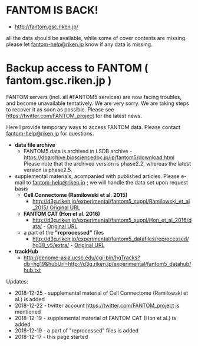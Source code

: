 # FANTOM IS BACK!
* http://fantom.gsc.riken.jp/

all the data should be available, while some of cover contents are missing. please let fantom-help@riken.jp know if any data is missing.

# Backup access to FANTOM ( fantom.gsc.riken.jp )

FANTOM servers (incl. all #FANTOM5 services) are now facing troubles, and become unavailable tentatively. We are very sorry. We are taking steps to recover it as soon as possible. Please see https://twitter.com/FANTOM_project for the latest news.

Here I provide temporary ways to access FANTOM data. Please contact fantom-help@riken.jp for questions.

* __data file archive__
  - FANTOM5 data is archived in LSDB archive - https://dbarchive.biosciencedbc.jp/jp/fantom5/download.html Please note that the archived version is phase2.2, whereas the latest version is phase2.5. 
* supplemental materials, acompanied with published articles. Please e-mail to fantom-help@riken.jp ; we will handle the data set upon request basis
  - __Cell Connectome (Ramilowski et al. 2015)__
    - http://d3g.riken.jp/experimental/fantom5_suppl/Ramilowski_et_al_2015/ [Original URL](http://fantom.gsc.riken.jp/5/suppl/Ramilowski_et_al_2015)
  - __FANTOM CAT (Hon et al. 2016)__
    - http://d3g.riken.jp/experimental/fantom5_suppl/Hon_et_al_2016/data/ - [Original URL](http://fantom.gsc.riken.jp/5/suppl/Hon_et_al_2016)
  - a part of the __"reprocessed"__ files
    - http://d3g.riken.jp/experimental/fantom5_datafiles/reprocessed/hg38_v5/extra/ - [Original URL](http://fantom.gsc.riken.jp/5/datafiles/reprocessed/hg38_v5/extra)
* __trackHub__
  - http://genome-asia.ucsc.edu/cgi-bin/hgTracks?db=hg19&hubUrl=http://d3g.riken.jp/experimental/fantom5_datahub/hub.txt


Updates:
* 2018-12-25 - supplemental material of Cell Connectome (Ramilowski et al.) is added
* 2018-12-22 - twitter account https://twitter.com/FANTOM_project is mentioned
* 2018-12-19 - supplemental material of FANTOM CAT (Hon et al.) is added
* 2018-12-19 - a part of "reprocessed" files is added
* 2018-12-17 - this page started
